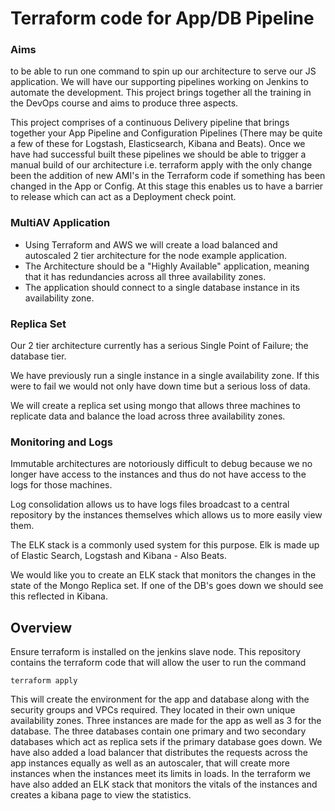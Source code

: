 # Terraform code for App/DB Pipeline

### Aims
to be able to run one command to spin up our architecture to serve our JS application. We will have our supporting pipelines working on Jenkins to automate the development. This project brings together all the training in the DevOps course and aims to produce three aspects.

This project comprises of a continuous Delivery pipeline that brings together your App Pipeline and Configuration Pipelines (There may be quite a few of these for Logstash, Elasticsearch, Kibana and Beats). Once we have had successful built these pipelines we should be able to trigger a manual build of our architecture i.e. terraform apply with the only change been the addition of new AMI's in the Terraform code if something has been changed in the App or Config. At this stage this enables us to have a barrier to release which can act as a Deployment check point.

### MultiAV Application

- Using Terraform and AWS we will create a load balanced and autoscaled 2 tier architecture for the node example application.
- The Architecture should be a "Highly Available" application, meaning that it has redundancies across all three availability zones.
- The application should connect to a single database instance in its availability zone.

### Replica Set

Our 2 tier architecture currently has a serious Single Point of Failure; the database tier.

We have previously run a single instance in a single availability zone. If this were to fail we would not only have down time but a serious loss of data.

We will create a replica set using mongo that allows three machines to replicate data and balance the load across three availability zones.

### Monitoring and Logs

Immutable architectures are notoriously difficult to debug because we no longer have access to the instances and thus do not have access to the logs for those machines.

Log consolidation allows us to have logs files broadcast to a central repository by the instances themselves which allows us to more easily view them.

The ELK stack is a commonly used system for this purpose. Elk is made up of Elastic Search, Logstash and Kibana - Also Beats.

We would like you to create an ELK stack that monitors the changes in the state of the Mongo Replica set. If one of the DB's goes down we should see this reflected in Kibana.

## Overview
Ensure terraform is installed on the jenkins slave node.
This repository contains the terraform code that will allow the user to run the command

````
terraform apply
````

This will create the environment for the app and database along with the security groups and VPCs required. They located in their own unique availability zones.
Three instances are made for the app as well as 3 for the database. The three databases contain one primary and two secondary databases which act as replica sets if the primary database goes down.
We have also added a load balancer that distributes the requests across the app instances equally as well as an autoscaler, that will create more instances when the instances meet its limits in loads.
In the terraform we have also added an ELK stack that monitors the vitals of the instances and creates a kibana page to view the statistics.


